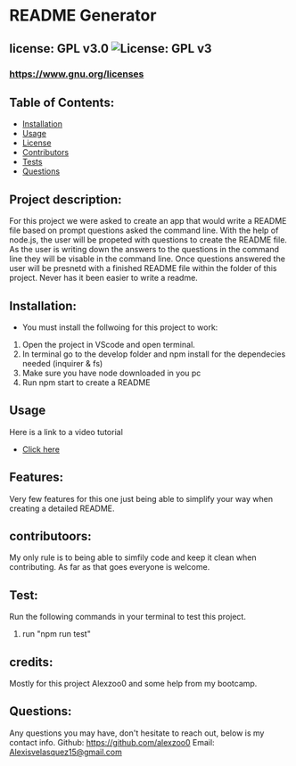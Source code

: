 
  # README Generator
  ## license: GPL v3.0 ![License: GPL v3](https://img.shields.io/badge/License-GPLv3-blue.svg)
  ### https://www.gnu.org/licenses
  ## Table of Contents:
  * [Installation](#installation)
  * [Usage](#usage)
  * [License](#license)
  * [Contributors](#contributors)
  * [Tests](#tests)
  * [Questions](#questions)
  ## Project description:
  For this project we were asked to create an app that would write a README file based on prompt questions asked the command line. With the help of node.js, the user will be propeted with questions to create the README file. As the user is writing down the answers to the questions in the command line they will be visable in the command line. Once questions answered the user will be presnetd with a finished README file within the folder of this project. Never has it been easier to write a readme.  
  ## Installation:
  - You must install the follwoing for this project to work:
  1. Open the project in VScode and open terminal. 
  2. In terminal go to the develop folder and npm install for the dependecies needed (inquirer & fs) 
  3. Make sure you have node downloaded in you pc 
  4. Run npm start to create a README
  ## Usage
  Here is a link to a video tutorial
  * [Click here](https://www.youtube.com/watch?v=R5HuENCmqu0)
  ## Features:
  Very few features for this one just being able to simplify your way when creating a detailed README.
  ## contributoors:
   My only rule is to being able to simfily code and keep it clean when contributing. As far as that goes everyone is welcome.
  ## Test:
  Run the following commands in your terminal to test this project.
  1. run "npm run test"
  ## credits:
  Mostly for this project Alexzoo0 and some help from my bootcamp.
  ## Questions:
  Any questions you may have, don't hesitate to reach out, below is my contact info.
  Github: https://github.com/alexzoo0
  Email: Alexisvelasquez15@gmail.com


